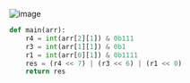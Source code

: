 ![image](https://github.com/sambukalx/3-rd-course/assets/113597597/2470d3ff-496c-414d-9a5f-b6c2824a8b76)
```python
def main(arr):
    r4 = int(arr[2][1]) & 0b111
    r3 = int(arr[1][1]) & 0b1
    r1 = int(arr[0][1]) & 0b1111
    res = (r4 << 7) | (r3 << 6) | (r1 << 0)
    return res
```
